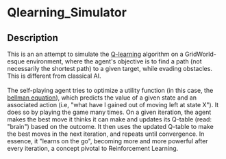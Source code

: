 # Qlearning_Simulator

## Description
This is an an attempt to simulate the [Q-learning](https://en.wikipedia.org/wiki/Q-learning) algorithm on a GridWorld-esque environment, where the agent's objective is to find a path (not necessarily the shortest path) to a given target, while evading obstacles. This is different from classical AI. 
<br> 
<br>
The self-playing agent tries to optimize a utility function (in this case, the [bellman equation](https://en.wikipedia.org/wiki/Bellman_equation)), which predicts the value of a given state and an associated action (i.e, "what have I gained out of moving left at state X"). It does so by playing the game many times. On a given iteration, the agent makes the best move it thinks it can make and updates its Q-table (read: "brain") based on the outcome. It then uses the updated Q-table to make the best moves in the next iteration, and repeats until convergence.  In essence, it "learns on the go", becoming more and more powerful after every iteration, a concept pivotal to Reinforcement Learning.   
